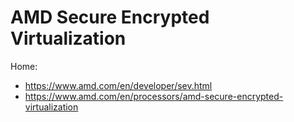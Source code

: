 # AMD Secure Encrypted Virtualization
Home:
- https://www.amd.com/en/developer/sev.html
- https://www.amd.com/en/processors/amd-secure-encrypted-virtualization

